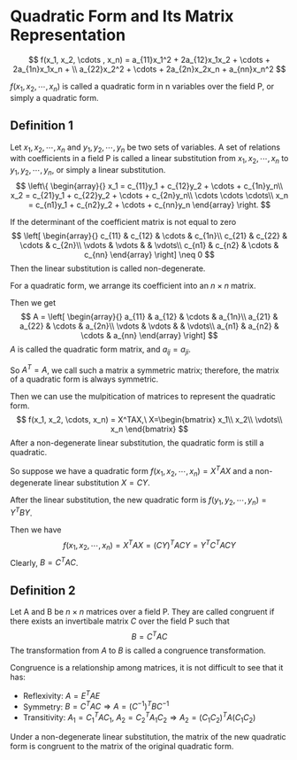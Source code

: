 # Quadratic Form and Its Matrix Representation

$$
f(x_1, x_2, \cdots , x_n) = a_{11}x_1^2 + 2a_{12}x_1x_2 + \cdots + 2a_{1n}x_1x_n + \\ a_{22}x_2^2 + \cdots + 2a_{2n}x_2x_n + a_{nn}x_n^2
$$

$f(x_1, x_2, \cdots, x_n)$ is called a quadratic form in n variables over the field P, or simply a quadratic form.

## Definition 1

Let $x_1,x_2,\cdots,x_n$ and $y_1,y_2,\cdots,y_n$ be two sets of variables. A set of relations with coefficients in a field P is called a linear substitution from $x_1,x_2,\cdots,x_n$ to $y_1,y_2,\cdots,y_n$, or simply a linear substitution. 
$$
\left\{ \begin{array}{} 
x_1 = c_{11}y_1 + c_{12}y_2 + \cdots + c_{1n}y_n\\
x_2 = c_{21}y_1 + c_{22}y_2 + \cdots + c_{2n}y_n\\
\cdots \cdots \cdots\\
x_n = c_{n1}y_1 + c_{n2}y_2 + \cdots + c_{nn}y_n
\end{array}		\right.
$$


If the determinant of the coefficient matrix is not equal to zero
$$
\left[ \begin{array}{} 
c_{11} & c_{12} & \cdots & c_{1n}\\
c_{21} & c_{22} & \cdots & c_{2n}\\
\vdots & \vdots & & \vdots\\
c_{n1} & c_{n2} & \cdots & c_{nn}
\end{array}			\right] \neq 0
$$
Then the linear substitution is called non-degenerate.

For a quadratic form, we arrange its coefficient into an $n \times n$ matrix.

Then we get
$$
A = \left[	\begin{array}{} 
a_{11} & a_{12} & \cdots & a_{1n}\\
a_{21} & a_{22} & \cdots & a_{2n}\\
\vdots & \vdots & & \vdots\\
a_{n1} & a_{n2} & \cdots & a_{nn}
\end{array}			\right]
$$
$A$ is called the quadratic form matrix, and $a_{ij} = a_{ji}$.

So $A^T = A$, we call such a matrix a symmetric matrix; therefore, the matrix of a quadratic form is always symmetric.

Then we can use the mulpitication of matrices to represent the quadratic form.
$$
f(x_1, x_2, \cdots, x_n) = X^TAX,\ 
X=\begin{bmatrix} 
x_1\\
x_2\\
\vdots\\
x_n
\end{bmatrix}
$$
After a non-degenerate linear substitution, the quadratic form is still a quadratic.

So suppose we have a quadratic form $f(x_1, x_2, \cdots, x_n) = X^TAX$ and a non-degenerate linear substitution $X=CY$.

After the linear substitution, the new quadratic form is $f(y_1,y_2,\cdots,y_n)=Y^TBY$.

Then we have
$$
f(x_1, x_2, \cdots, x_n) = X^TAX = (CY)^TACY = Y^TC^TACY
$$
Clearly, $B = C^TAC$.

## Definition 2

Let A and B be $n \times n$ matrices over a field P. They are called congruent if there exists an invertibale matrix $C$ over the field P such that 
$$
B = C^TAC
$$
The transformation from $A$ to $B$ is called a congruence transformation.

Congruence is a relationship among matrices, it is not difficult to see that it has:

- Reflexivity: $A = E^T A E$
- Symmetry: $B = C^TAC \Rightarrow A=(C^{-1})^TBC^{-1}$
- Transitivity: $A_1 = C_1^TAC_1,\ A_2=C_2^TA_1C_2 \Rightarrow A_2 = (C_1C_2)^TA(C_1C_2)$

Under a non-degenerate linear substitution, the matrix of the new quadratic form is congruent to the matrix of the original quadratic form.



